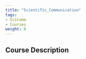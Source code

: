 ```yaml
---
title: "Scientific_Communication"
tags:
- SciComm
- Courses
weight: 0
---
```


## Course Description

